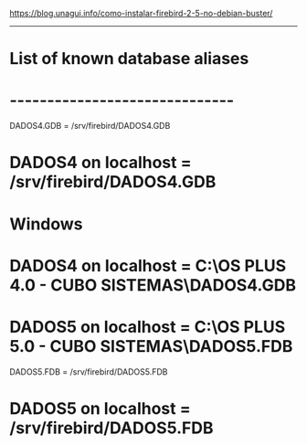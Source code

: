 https://blog.unagui.info/como-instalar-firebird-2-5-no-debian-buster/

 ------------------------------
# List of known database aliases
# ------------------------------

DADOS4.GDB = /srv/firebird/DADOS4.GDB
# DADOS4 on localhost = /srv/firebird/DADOS4.GDB

# Windows
# DADOS4 on localhost = C:\OS PLUS 4.0 - CUBO SISTEMAS\DADOS4.GDB
# DADOS5 on localhost = C:\OS PLUS 5.0 - CUBO SISTEMAS\DADOS5.FDB

DADOS5.FDB = /srv/firebird/DADOS5.FDB
# DADOS5 on localhost = /srv/firebird/DADOS5.FDB
